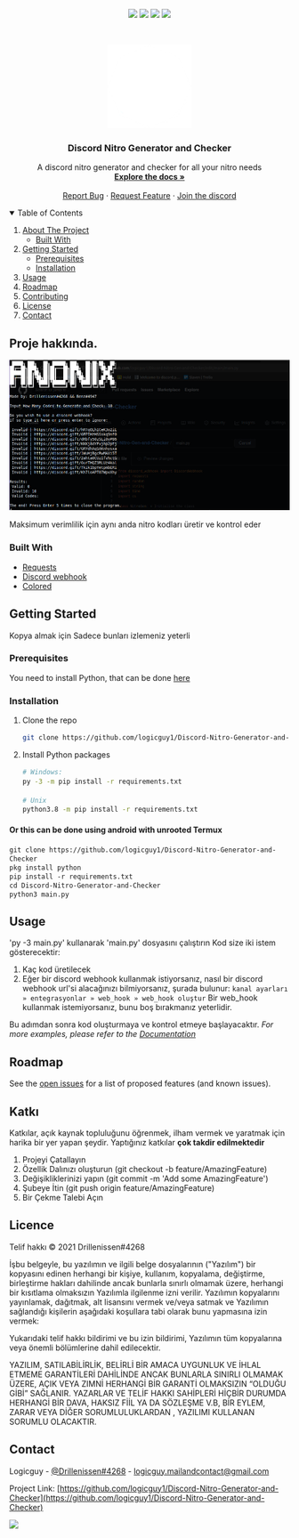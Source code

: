 <p align="center">
<img src=https://img.shields.io/github/stars/logicguy1/Discord-Nitro-Generator-and-Checker?style=for-the-badge&logo=appveyor&color=blue />
<img src=https://img.shields.io/github/forks/logicguy1/Discord-Nitro-Generator-and-Checker?style=for-the-badge&logo=appveyor&color=blue />
<img src=https://img.shields.io/github/issues/logicguy1/Discord-Nitro-Generator-and-Checker?style=for-the-badge&logo=appveyor&color=informational />
<img src=https://img.shields.io/github/issues-pr/logicguy1/Discord-Nitro-Generator-and-Checker?style=for-the-badge&logo=appveyor&color=informational />
</p>
<br />
<p align="center">
  <a href="https://github.com/othneildrew/Best-README-Template">
    <img src="assets/logo.png" alt="Logo" width="150" height="150">
  </a>
  
  <h3 align="center">Discord Nitro Generator and Checker</h3>

  <p align="center">
    A discord nitro generator and checker for all your nitro needs
    <br />
    <a href="https://github.com/logicguy1/Discord-Nitro-Generator-and-Checker"><strong>Explore the docs »</strong></a>
    <br />
    <br />
    <a href="https://github.com/logicguy1/Discord-Nitro-Generator-and-Checker/issues">Report Bug</a>
    ·
    <a href="https://github.com/logicguy1/Discord-Nitro-Generator-and-Checker/issues">Request Feature</a>
      ·
    <a href="https://discord.gg/rchHUU9aGk">Join the discord</a>
  </p>
</p>
  
<details open="open">
  <summary>Table of Contents</summary>
  <ol>
    <li>
      <a href="#about-the-project">About The Project</a>
      <ul>
        <li><a href="#built-with">Built With</a></li>
      </ul>
    </li>
    <li>
      <a href="#getting-started">Getting Started</a>
      <ul>
        <li><a href="#prerequisites">Prerequisites</a></li>
        <li><a href="#installation">Installation</a></li>
      </ul>
    </li>
    <li><a href="#usage">Usage</a></li>
    <li><a href="#roadmap">Roadmap</a></li>
    <li><a href="#contributing">Contributing</a></li>
    <li><a href="#copyright">License</a></li>
    <li><a href="#contact">Contact</a></li>
  </ol>
</details>

## Proje hakkında.

<img src="assets/example.png" alt="Image of product">

Maksimum verimlilik için aynı anda  nitro kodları üretir ve kontrol eder

### Built With

* [Requests](https://github.com/psf/requests)
* [Discord webhook](https://github.com/lovvskillz/python-discord-webhook)
* [Colored](https://gitlab.com/dslackw/colored)

## Getting Started

Kopya almak için Sadece bunları izlemeniz yeterli

### Prerequisites
You need to install Python, that can be done [here](https://www.python.org)

### Installation
1. Clone the repo
   ```sh
   git clone https://github.com/logicguy1/Discord-Nitro-Generator-and-Checker.git
   ```
2. Install Python packages
   ```sh
   # Windows:
   py -3 -m pip install -r requirements.txt
   
   # Unix
   python3.8 -m pip install -r requirements.txt
   ```
   
#### Or this can be done using android with unrooted Termux
```
git clone https://github.com/logicguy1/Discord-Nitro-Generator-and-Checker
pkg install python
pip install -r requirements.txt
cd Discord-Nitro-Generator-and-Checker
python3 main.py
```
   
## Usage

'py -3 main.py' kullanarak 'main.py' dosyasını çalıştırın
Kod size iki istem gösterecektir:
1. Kaç kod üretilecek
2. Eğer bir discord webhook kullanmak istiyorsanız, nasıl bir discord webhook url'si alacağınızı bilmiyorsanız, şurada bulunur:
   ```kanal ayarları » entegrasyonlar » web_hook » web_hook oluştur```
   Bir web_hook kullanmak istemiyorsanız, bunu boş bırakmanız yeterlidir.

Bu adımdan sonra kod oluşturmaya ve kontrol etmeye başlayacaktır.
_For more examples, please refer to the [Documentation](https://example.com)_

## Roadmap

See the [open issues](https://github.com/logicguy1/Discord-Nitro-Generator-and-Checker/issues) for a list of proposed features (and known issues).

## Katkı

Katkılar, açık kaynak topluluğunu öğrenmek, ilham vermek ve yaratmak için harika bir yer yapan şeydir. Yaptığınız katkılar **çok takdir edilmektedir**
1. Projeyi Çatallayın
2. Özellik Dalınızı oluşturun (git checkout -b feature/AmazingFeature)
3. Değişikliklerinizi yapın (git commit -m 'Add some AmazingFeature')
4. Şubeye İtin (git push origin feature/AmazingFeature)
5. Bir Çekme Talebi Açın
## Licence

Telif hakkı © 2021 Drillenissen#4268

İşbu belgeyle, bu yazılımın ve ilgili belge dosyalarının ("Yazılım") bir kopyasını edinen herhangi bir kişiye, kullanım, kopyalama, değiştirme, birleştirme hakları dahilinde ancak bunlarla sınırlı olmamak üzere, herhangi bir kısıtlama olmaksızın Yazılımla ilgilenme izni verilir. Yazılımın kopyalarını yayınlamak, dağıtmak, alt lisansını vermek ve/veya satmak ve Yazılımın sağlandığı kişilerin aşağıdaki koşullara tabi olarak bunu yapmasına izin vermek:

Yukarıdaki telif hakkı bildirimi ve bu izin bildirimi, Yazılımın tüm kopyalarına veya önemli bölümlerine dahil edilecektir.

YAZILIM, SATILABİLİRLİK, BELİRLİ BİR AMACA UYGUNLUK VE İHLAL ETMEME GARANTİLERİ DAHİLİNDE ANCAK BUNLARLA SINIRLI OLMAMAK ÜZERE, AÇIK VEYA ZIMNİ HERHANGİ BİR GARANTİ OLMAKSIZIN “OLDUĞU GİBİ” SAĞLANIR. YAZARLAR VE TELİF HAKKI SAHİPLERİ HİÇBİR DURUMDA HERHANGİ BİR DAVA, HAKSIZ FİİL YA DA  SÖZLEŞME V.B, BİR EYLEM, ZARAR VEYA DİĞER SORUMLULUKLARDAN , YAZILIMI KULLANAN SORUMLU OLACAKTIR.

## Contact

Logicguy - [@Drillenissen#4268](https://www.discordapp.com) - logicguy.mailandcontact@gmail.com

Project Link: [https://github.com/logicguy1/Discord-Nitro-Generator-and-Checker](https://github.com/logicguy1/Discord-Nitro-Generator-and-Checker)

<!-- Statistics -->  

<p>
<img src=https://komarev.com/ghpvc/?username=Drillenissen />
</p>
